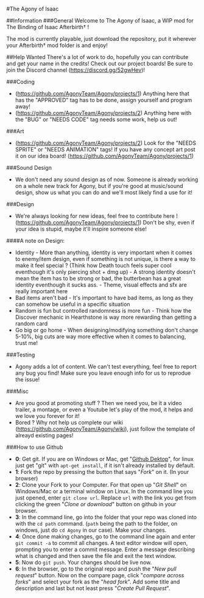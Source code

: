 

#The Agony of Isaac

                                                                                                                                                                                                                             

##Information
###General
Welcome to The Agony of Isaac, a WIP mod for The Binding of Isaac Afterbirth† !

The mod is currently playable, just download the repository, put it wherever your Afterbirth† mod folder is and enjoy!

##Help Wanted
There's a lot of work to do, hopefully you can contribute and get your name in the credits!
Check out our project boards!
Be sure to join the Discord channel (https://discord.gg/52gwHev)!

###Coding
- (https://github.com/AgonyTeam/Agony/projects/1) Anything here that has the "APPROVED" tag has to be done, assign yourself and program away!  
- (https://github.com/AgonyTeam/Agony/projects/2) Anything here with the "BUG" or "NEEDS CODE" tag needs some work, help us out!

###Art
- (https://github.com/AgonyTeam/Agony/projects/2) Look for the "NEEDS SPRITE" or "NEEDS ANIMATION" tags! If you have any concept art post it on our idea board! (https://github.com/AgonyTeam/Agony/projects/1)  

###Sound Design
- We don't need any sound design as of now. Someone is already working on a whole new track for Agony, but if you're good at music/sound design, show us what you can do and we'll most likely find a use for it!  

###Design
- We're always looking for new ideas, feel free to contribute here ! (https://github.com/AgonyTeam/Agony/projects/1) Don't be shy, even if your idea is stupid, maybe it'll inspire someone else!  

####A note on Design:
- Identity
      - More than anything, identity is very important when it comes to enemy/item design, even if something is not unique, is there a way to make it feel special ? (Think how Death touch feels super cool eventhough it's only piercing shot + dmg up)
      - A strong identity doesn't mean the item has to be strong or bad, the butterbean has a great identity eventhough it sucks ass.
      - Theme, visual effects and sfx are really important here
- Bad items aren't bad
       - It's important to have bad items, as long as they can somehow be useful in a specific situation
- Random is fun but controlled randomness is more fun
       - Think how the Discover mechanic in Hearthstone is way more rewarding than getting a random card
- Go big or go home
       - When designing/modifying something don't change 5-10%, big cuts are way more effective when it comes to balancing, trust me!

###Testing
- Agony adds a lot of content. We can't test everything, feel free to report any bug you find! Make sure you leave enough info for us to reprodue the issue!  

###Misc
- Are you good at promoting stuff ? Then we need you, be it a video trailer, a montage, or even a Youtube let's play of the mod, it helps and we love you forever for it!  
- Bored ? Why not help us complete our wiki (https://github.com/AgonyTeam/Agony/wiki), just follow the template of alreayd existing pages!  


###How to use Github
- **0**: Get git. If you are on Windows or Mac, get "[Github Dektop](https://desktop.github.com/)", for linux just get "git" with `apt-get install`, if it isn't already installed by default.
- **1**: Fork the repo by pressing the button that says "_Fork_" on it. (In your browser)
- **2**: Clone your Fork to your Computer. For that open up "_Git Shell_" on Windows/Mac or a terminal window on Linux. In the command line you just opened, enter `git clone url`. Replace `url` with the link you get from clicking the green "_Clone or download_" button on github in your browser.
- **3**: In the command line, go into the folder that your repo was cloned into with the `cd path` command. (`path` being the path to the folder, on windows, just do `cd Agony` in our case). Make your changes.
- **4**: Once done making changes, go to the command line again and enter `git commit -a` to commit all changes. A text editor window will open, prompting you to enter a commit message. Enter a message describing what is changed and then save the file and exit the text window.
- **5**: Now do `git push`. Your changes should be live now.
- **6**: In the browser, go to the original repo and push the "_New pull request_" button. Now on the compare page, click "_compare across forks_" and select your fork as the "_head fork_". Add some title and description and last but not least press "_Create Pull Request_".
